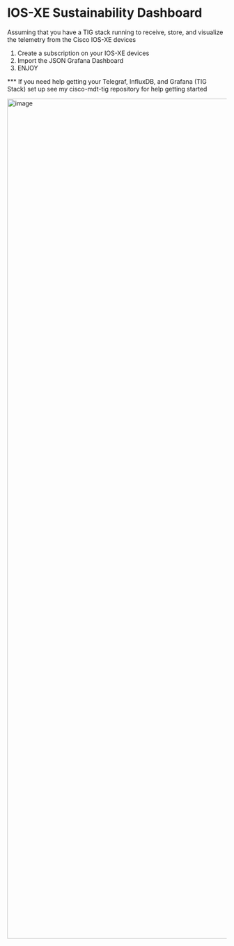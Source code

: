 # IOS-XE Sustainability Dashboard

Assuming that you have a TIG stack running to receive, store, and visualize the telemetry from the Cisco IOS-XE devices

1. Create a subscription on your IOS-XE devices
2. Import the JSON Grafana Dashboard
3. ENJOY

*** If you need help getting your Telegraf, InfluxDB, and Grafana (TIG Stack) set up see my cisco-mdt-tig repository for help getting started

<img width="1925" alt="image" src="https://github.com/rickbauer9482/IOS-XE-Sustainability-Dashboard/assets/19711276/b3b3efa0-67ec-47c4-bf15-15bf661625ac">
